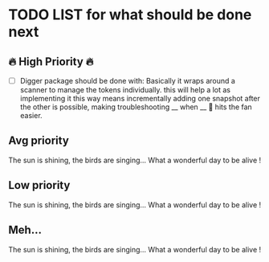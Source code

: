 # TODO LIST for what should be done next

## 🔥 High Priority 🔥
- [ ] Digger package should be done with: Basically it wraps around a scanner to manage the tokens individually. this will help a lot as implementing it this way means incrementally adding one snapshot after the other is possible, making troubleshooting __ when __ 💩 hits the fan easier.

## Avg priority
The sun is shining, the birds are singing... What a wonderful day to be alive !

## Low priority
The sun is shining, the birds are singing... What a wonderful day to be alive !

## Meh...
The sun is shining, the birds are singing... What a wonderful day to be alive !